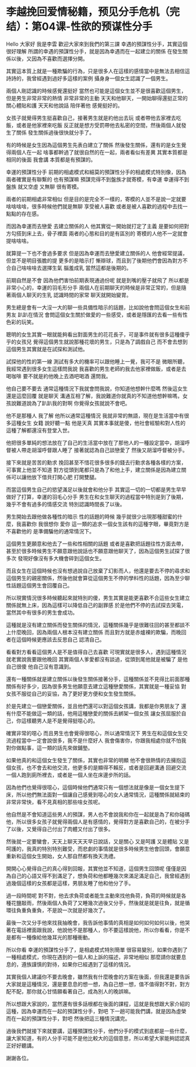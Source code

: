 # 李越挽回爱情秘籍，预见分手危机（完结）：第04课-性欲的预谋性分手

Hello 大家好 我是李雲 歡迎大家來到我們的第三課 幸遇的預謀性分手，其實這個很好理解 所謂的幸遇的預謀性分手，就是因為幸遇而在一起建立的關係 在發生關係以後，又因為不喜歡而選擇分開。

其實這本質上就是一種欺騙的行為，只是很多人在這樣的感情當中是無法去相信這詩詩的，我曾經遇到過好多這樣的案例 攝身身一個女生認識了一個男生。

兩個人剛認識的時候感覺還挺好 當然也可能是這個女生並不是很喜歡這個男生，但是男生非常非常的熱情 非常非常的主動 天天和他聊天，一開始聊得還挺正常的 關心體貼和護 天天和他說話 陪伴著他 感覺挺好的。

女孩子就覺得男生挺喜歡自己，接著男生就是約他出去玩 或者帶他去家裡去吃飯，或者是他家裡來吃飯 反正就是想方受罰帶他去私密的空間，然後兩個人就發生了關係 發生關係過後很快就分手了。

有的時候是女生因為這個男生先表白建立了關係 然後發生關係，還有的是女生覺得兩個人在一起 啥事都幹過了就很自然的在一起，兩者看似有差異 其實本質都是相同的後面 我會講 本質都是有預謀的。

幸運的預謀性分手 前期的相處模式和細莫的預謀性分手的相處模式特別像，因為兩者確實是有聯繫的 也有預謀嘛 預謀完得不到盤族才就寄模，有幸運 幸運得不到盤族 就又空虛 又無聊 很有寄模。

兩者的前期相處非常相似 但是目的是完全不一樣的，寄模的人並不是說一定就要 啥啥啥啥，很多時候他們就是無聊 享受被人喜歡 或者是被人喜歡的過程中去找一點點的存在感。

而因為幸運而去戀愛 去建立關係的人 他其實從一開始就打定了主義 是要如何把對方勾搭到床上去，骨子裡面 兩者的心態和目的是有區別的 寄模的人他不一定就會提啥啥啥。

就算提一下也不會過多要求 但是因為幸運而去戀愛建立關係的人 他會經常提議，但並不是明目張膽的提 更多的是暗示打 慚辯球，而且到了後期他們會因為對方不合自己啥啥啥去選擇生氣 腦羞成乳 當然這都是後期的。

前期自然是不會 因為他們害怕前期表現通過份呢 就是到嘴的壓子就飛了 所以都是非常小心的，幸運的羽毛形分手 兩個人在前期聊天的時候是非常正常的，但是隨著兩個人聊天的生乳 認識時間的家常 聊天就開始變胃。

男生總是會有一大沒一大的聊一些具備性暗示的話題，比如說他會問這個女生和前男友 趴趴在情況 會問這個女生關於做愛的一些感受，或者是隱匯的去看一些有性色彩的玩笑。

聰明的女生其實一眼就能夠看出對面男生的花花長子，可是事件就有很多這種傻乎乎的女孩兒 覺得這個男生就說那種花壞的男生，只是為了調戲自己 而不會去想到這個男生其實就是在試探和測試他。

試探他的性的第一線 測試有多大的機率可以跟他睡上一覺，我可不是 微眼所聽，我經常遇到很多女生這樣問我說 我喜歡的男生老師約我去他家裡做飯，或者是去喝咖啡 要不就是約他晚上去酒吧喝酒 還問我。

他自己要不要去 通常這種情況下我就會問我說，你知道他想幹什麼嗎 然後這女生還是這麼回覆 就是聊天 溝通互相了解，我說難道你就真的不知道他想幹嘛嗎，女孩說難道說為了趴趴我的對啊 你覺得女孩就說不會吧。

他不是那種人 我了解 他所以通常這種情況 我就非常的無語，現在是生活當中有很多這種女生 女籍 說好聽一點 他是天真 其實本事就是傻，他社會經驗和對人性的這種了解都還沒有登堂入世。

他把很多單純的想法放在了自己的生活當中放在了那他人的一種設定當中，胡溜呼督被人帶走胡溜呼督跟人睡了 接著就認為自己談戀愛了 然後又胡溜呼督被分手。

接下來就是苦苦的勳求 挽回甚至不惜花很多很多的錢去行勳求各種各樣的方案，可事實上他並不知道 對方從頭到尾都只是為了和他上手，建立關係是因為建立關係可以讓他放下借貝打開心肥 打開雙腿。

而當這個男生自己的慾望滿足以後就會和他分手 其實這一切的一切都是男生早早做好了打算，幸運的羽毛心分手 男生在和女生聊天的過程當中特別是到了後期，幾乎不會有過多的情感交流 特別認識時間長了以後。

男生開始去跟他做各種性的暗示 性的話題的時候 幾乎就很少出現那種甜蜜的什麼，我喜歡你 我很想你 愛你 這一類的追求一個女生該有的這種字眼，畢竟對方是不喜歡他的 是準備騙他的通常情況下。

這個男生更願意和他去了一些和性相關的話題 或者是喜歡把話題往性方面去帶，甚至於很多時候男生不願意跟他說話也不願意跟他聊天了，因為這個男生試探了很多次 發現好像沒有多大機會碎到這個女生。

而且女生在這個時候也沒有想過說自己放棄了幻影而人，他還是要去不停的尋求和這個男生的親密關係，然後他就會算從這個男生不停的學料性的話題，因為至少聊性話題這個男生會回覆自己。

所以現實情況很多時候聽起來就特別的傻，男生其實是能更喜歡不合這些女生建立關係就無上床，因為這樣可以降低自己的副罪感 於是他們不停的去試探去哭電，當然其中有很多的男生會成功。

這種就是沒有建立關係而發生關係的情況，這種關係幾乎是很難往回的甚至都談不上什麼晚回，因為兩個人根本沒有建立關係 而且對方就是赤爐裸的欺騙，而晚回者在這個時候更應該去反思自己 認清自己。

看看對方看看這個男人是不是值得自己去喜歡 可現實就是很多人，遇到這種情況就老實說我要跟他晚回 其實兩個人爹愛都沒有談過，從頭到尾他就是被騙了 是他自己很傻 他自己沒有意識到。

還有一種關係就是建立關係以後發生關係接著分手，這種關係並不見得比前面那種關係有好多少，因為很多男生他願意去建立這種戀愛關係，其實就是一種妥協 對女孩不服從自己的妥協，為了更好更方便和女生發生關係。

於是先建立一個戀愛關係，並且他們還可以對這個女孩講，我都是你男朋友了 還有什麼不能做這一類的話，他用這種戀愛的關係去綁架一個女孩 讓女孩屈服於自己，你這樣聽男人是不是覺得挺噁心的。

確實非常的噁心 而且男生也會覺得很噁心，所以通常情況下 男生在和這個女生交流過程當中一定會說很多，我不是什麼好人 我會傷害你，你跟我相處你就不怕我對你做點事，這一類的話先來做鋪墊。

如果他真的和這個女生發生了關係，其實也非常的明顯 他不會很熱情的去擁抱這個女孩，也不會去和他交流，他更多的是顯得不賴反，或者是回避溝通 回避交流一個人跑到廁所裡去，或者是一個人坐在床邊步所的話。

因為他們也覺得很噁心，這個時候他們通常只有一個想法就是像是一個女生提下床，所以他們無法面對一個讓自己感覺到噁心的女人通常情況，這種關係就結束的非常非常快，看不見真相的那些啥女孩呢。

他自然是不會知道這些男人的預謀，男人也不會說我和你在一起就是為了和你碰碼他，所以很多女孩子就覺得兩個人是有感情的，覺得對方是喜歡自己的，在被分手了以後，又覺得自己付出了肉體又付出了很多。

然後就一定要蠻會，天天上聊天天天早日說話，又是關心 又是呵護 又是體貼 又是呵護的，我真的特別特別難受，而悲劇的事情就是很多時候男生他會回頭，會願意重新和這個女生開始，女人那自然都有換天洗禮。

開開心心覺得自己的真心得到回報，其實他並不知道，這個男生回頭呢 僅僅是因為自己的心語又得不到滿足了，想負荷和他都睡幾次來滿足滿足自己，我曾經遇到過幾個這樣的女孩都是這樣，男朋友睡了他和他分了手。

過一段時間呢 對不對，他去求負荷或者能生主動來找他負荷，負荷的時候就是各種花鹽敲雨，然後兩個人負荷了又睡幾次過後又分手，然後就是就是往負，就是循環往負重負重負，不是說一次就是好幾次了。

最後一次又分手他來找我抽晚會，我告訴他事情的真相是如何如何如何以後，他哭著在電話裡面跟我說，他說他不是那種人，你不要這樣說他，所以你看看，你是不是都有一種像給他幾耳光的那種衝動。

所以你看 幸運的預謀性分手了，是相處模式特別簡單 很容易變別，如果你遇到了一種相處模式，你現在遇到的一個人和上訴的描述，非常地相似 那麼請你就要息息的，遵族謹慎的對待，如果你已經遇到了這樣的情況。

其實我個人建議你不要去晚會，雖然我有什麼晚會的方案在後面，但我還是要告訴大家就是這種情況，還是要息息的想一想，為自己想一想，值不值得對不對，對方配不配，那你就心甘情願看著自己，成為別人的晚誤嘛。

所以想跟大家說的，當然還有很多話根都在後面的課程，這就是我想跟大家介紹的這種，因為幸運而在一起的預謀性分手，對吧 下一趟可能我們講，就是因為虛榮而在一起的預謀性分手，對吧 然後把這三種情況講完。

過後我們就接下來就要講，這種預謀性分手，他們分手的模式到底都是一些什麼，讓大家知道，有的人分手可能不是他比較大的這個意思，所以希望大家能夠認認真正好好聽講。

謝謝各位。